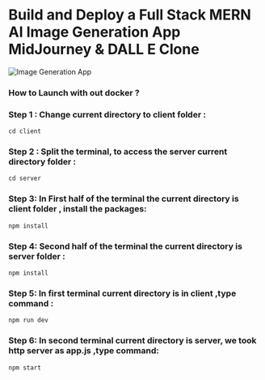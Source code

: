 # Build and Deploy a Full Stack MERN AI Image Generation App  MidJourney & DALL E Clone
![Image Generation App](https://i.ibb.co/p0f27C2/Thumbnail-9.png)

### How to Launch with out docker ? 
### **Step 1** : Change current directory to client folder : 
``` cd client ```
### **Step 2** : Split the terminal, to access the server current directory folder : 
``` cd server ```
### **Step 3**: In First half of the terminal the current directory is client folder , install the packages:
``` npm install ```
### **Step 4**: Second half of the terminal the current directory is server folder :
``` npm install ```
### **Step 5**: In first terminal current directory is in client ,type command :
``` npm run dev ```
### **Step 6**: In second terminal current directory is server, we took http server as app.js ,type command: 
``` npm start ```
